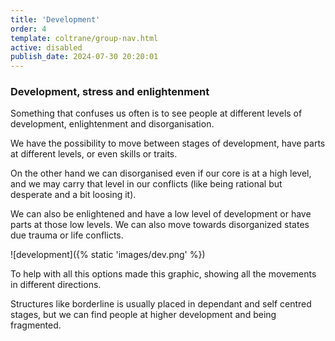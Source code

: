 ```yaml
---
title: 'Development'
order: 4
template: coltrane/group-nav.html
active: disabled
publish_date: 2024-07-30 20:20:01
---
```


### Development, stress and enlightenment

Something that confuses us often is to see people at different levels of development, enlightenment and disorganisation. 

We have the possibility to move between stages of development, have parts at different levels, or even skills or traits.

On the other hand we can disorganised even if our core is at a high level, and we may carry that level in our conflicts (like being rational but desperate and a bit loosing it).

We can also be enlightened and have a low level of development or have parts at those low levels. We can also move towards disorganized states due trauma or life conflicts.

![development]({% static 'images/dev.png' %})

To help with all this options made this graphic, showing all the movements in different directions.

Structures like borderline is usually placed in dependant and self centred stages, but we can find people at higher development and being fragmented.